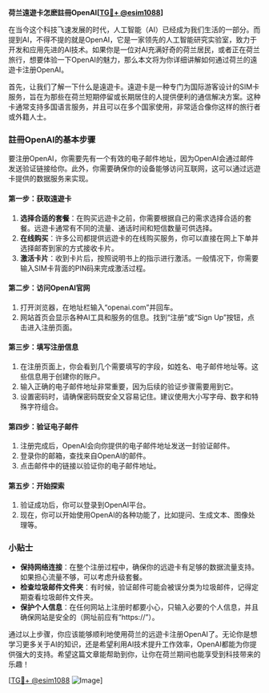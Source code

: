 **荷兰遠遊卡怎麽註冊OpenAI[[TG💪+ @esim1088](https://t.me/s/esim1088)]**

在当今这个科技飞速发展的时代，人工智能（AI）已经成为我们生活的一部分。而提到AI，不得不提的就是OpenAI，它是一家领先的人工智能研究实验室，致力于开发和应用先进的AI技术。如果你是一位对AI充满好奇的荷兰居民，或者正在荷兰旅行，想要体验一下OpenAI的魅力，那么本文将为你详细讲解如何通过荷兰的遠遊卡注册OpenAI。

首先，让我们了解一下什么是遠遊卡。遠遊卡是一种专门为国际游客设计的SIM卡服务，旨在为那些在荷兰短期停留或长期居住的人提供便利的通信解决方案。这种卡通常支持多国语言服务，并且可以在多个国家使用，非常适合像你这样的旅行者或外籍人士。

### 註冊OpenAI的基本步骤

要注册OpenAI，你需要先有一个有效的电子邮件地址，因为OpenAI会通过邮件发送验证链接给你。此外，你需要确保你的设备能够访问互联网，这可以通过远遊卡提供的数据服务来实现。

#### 第一步：获取遠遊卡

1. **选择合适的套餐**：在购买远遊卡之前，你需要根据自己的需求选择合适的套餐。远遊卡通常有不同的流量、通话时间和短信数量可供选择。
2. **在线购买**：许多公司都提供远遊卡的在线购买服务，你可以直接在网上下单并选择邮寄到家的方式接收卡片。
3. **激活卡片**：收到卡片后，按照说明书上的指示进行激活。一般情况下，你需要输入SIM卡背面的PIN码来完成激活过程。

#### 第二步：访问OpenAI官网

1. 打开浏览器，在地址栏输入“openai.com”并回车。
2. 网站首页会显示各种AI工具和服务的信息。找到“注册”或“Sign Up”按钮，点击进入注册页面。

#### 第三步：填写注册信息

1. 在注册页面上，你会看到几个需要填写的字段，如姓名、电子邮件地址等。这些信息用于创建你的账户。
2. 输入正确的电子邮件地址非常重要，因为后续的验证步骤需要用到它。
3. 设置密码时，请确保密码既安全又容易记住。建议使用大小写字母、数字和特殊字符组合。

#### 第四步：验证电子邮件

1. 注册完成后，OpenAI会向你提供的电子邮件地址发送一封验证邮件。
2. 登录你的邮箱，查找来自OpenAI的邮件。
3. 点击邮件中的链接以验证你的电子邮件地址。

#### 第五步：开始探索

1. 验证成功后，你可以登录到OpenAI平台。
2. 现在，你可以开始使用OpenAI的各种功能了，比如提问、生成文本、图像处理等。

### 小贴士

- **保持网络连接**：在整个注册过程中，确保你的远遊卡有足够的数据流量支持。如果担心流量不够，可以考虑升级套餐。
- **检查垃圾邮件文件夹**：有时候，验证邮件可能会被误分类为垃圾邮件，记得定期查看垃圾邮件文件夹。
- **保护个人信息**：在任何网站上注册时都要小心，只输入必要的个人信息，并且确保网站是安全的（网址前应有“https://”）。

通过以上步骤，你应该能够顺利地使用荷兰的远遊卡注册OpenAI了。无论你是想学习更多关于AI的知识，还是希望利用AI技术提升工作效率，OpenAI都能为你提供强大的支持。希望这篇文章能帮助到你，让你在荷兰期间也能享受到科技带来的乐趣！

[[TG💪+ @esim1088](https://t.me/s/esim1088) ![Image](https://i.postimg.cc/4NQfJmqS/Snipaste-2025-05-13-00-14-12.png)]